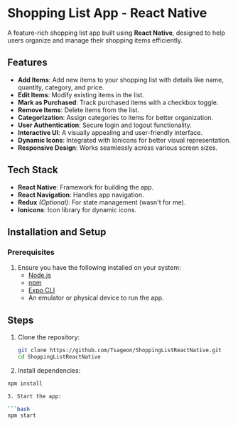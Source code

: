 
# Shopping List App - React Native

A feature-rich shopping list app built using **React Native**, designed to help users organize and manage their shopping items efficiently.

## Features

- **Add Items**: Add new items to your shopping list with details like name, quantity, category, and price.
- **Edit Items**: Modify existing items in the list.
- **Mark as Purchased**: Track purchased items with a checkbox toggle.
- **Remove Items**: Delete items from the list.
- **Categorization**: Assign categories to items for better organization.
- **User Authentication**: Secure login and logout functionality.
- **Interactive UI**: A visually appealing and user-friendly interface.
- **Dynamic Icons**: Integrated with Ionicons for better visual representation.
- **Responsive Design**: Works seamlessly across various screen sizes.

## Tech Stack

- **React Native**: Framework for building the app.
- **React Navigation**: Handles app navigation.
- **Redux** *(Optional)*: For state management (wasn't for me).
- **Ionicons**: Icon library for dynamic icons.

## Installation and Setup

### Prerequisites

1. Ensure you have the following installed on your system:
   - [Node.js](https://nodejs.org/)
   - [npm](https://www.npmjs.com/) 
   - [Expo CLI](https://expo.dev/)
   - An emulator or physical device to run the app.

## Steps

1. Clone the repository:

   ```bash
   git clone https://github.com/Tsageon/ShoppingListReactNative.git
   cd ShoppingListReactNative

2. Install dependencies:

 ```bash
 npm install

3. Start the app:
 
 ```bash
 npm start 